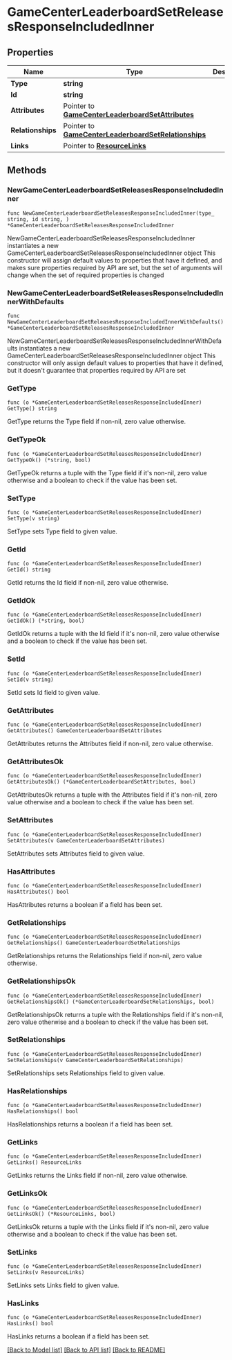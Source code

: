 # GameCenterLeaderboardSetReleasesResponseIncludedInner

## Properties

Name | Type | Description | Notes
------------ | ------------- | ------------- | -------------
**Type** | **string** |  | 
**Id** | **string** |  | 
**Attributes** | Pointer to [**GameCenterLeaderboardSetAttributes**](GameCenterLeaderboardSetAttributes.md) |  | [optional] 
**Relationships** | Pointer to [**GameCenterLeaderboardSetRelationships**](GameCenterLeaderboardSetRelationships.md) |  | [optional] 
**Links** | Pointer to [**ResourceLinks**](ResourceLinks.md) |  | [optional] 

## Methods

### NewGameCenterLeaderboardSetReleasesResponseIncludedInner

`func NewGameCenterLeaderboardSetReleasesResponseIncludedInner(type_ string, id string, ) *GameCenterLeaderboardSetReleasesResponseIncludedInner`

NewGameCenterLeaderboardSetReleasesResponseIncludedInner instantiates a new GameCenterLeaderboardSetReleasesResponseIncludedInner object
This constructor will assign default values to properties that have it defined,
and makes sure properties required by API are set, but the set of arguments
will change when the set of required properties is changed

### NewGameCenterLeaderboardSetReleasesResponseIncludedInnerWithDefaults

`func NewGameCenterLeaderboardSetReleasesResponseIncludedInnerWithDefaults() *GameCenterLeaderboardSetReleasesResponseIncludedInner`

NewGameCenterLeaderboardSetReleasesResponseIncludedInnerWithDefaults instantiates a new GameCenterLeaderboardSetReleasesResponseIncludedInner object
This constructor will only assign default values to properties that have it defined,
but it doesn't guarantee that properties required by API are set

### GetType

`func (o *GameCenterLeaderboardSetReleasesResponseIncludedInner) GetType() string`

GetType returns the Type field if non-nil, zero value otherwise.

### GetTypeOk

`func (o *GameCenterLeaderboardSetReleasesResponseIncludedInner) GetTypeOk() (*string, bool)`

GetTypeOk returns a tuple with the Type field if it's non-nil, zero value otherwise
and a boolean to check if the value has been set.

### SetType

`func (o *GameCenterLeaderboardSetReleasesResponseIncludedInner) SetType(v string)`

SetType sets Type field to given value.


### GetId

`func (o *GameCenterLeaderboardSetReleasesResponseIncludedInner) GetId() string`

GetId returns the Id field if non-nil, zero value otherwise.

### GetIdOk

`func (o *GameCenterLeaderboardSetReleasesResponseIncludedInner) GetIdOk() (*string, bool)`

GetIdOk returns a tuple with the Id field if it's non-nil, zero value otherwise
and a boolean to check if the value has been set.

### SetId

`func (o *GameCenterLeaderboardSetReleasesResponseIncludedInner) SetId(v string)`

SetId sets Id field to given value.


### GetAttributes

`func (o *GameCenterLeaderboardSetReleasesResponseIncludedInner) GetAttributes() GameCenterLeaderboardSetAttributes`

GetAttributes returns the Attributes field if non-nil, zero value otherwise.

### GetAttributesOk

`func (o *GameCenterLeaderboardSetReleasesResponseIncludedInner) GetAttributesOk() (*GameCenterLeaderboardSetAttributes, bool)`

GetAttributesOk returns a tuple with the Attributes field if it's non-nil, zero value otherwise
and a boolean to check if the value has been set.

### SetAttributes

`func (o *GameCenterLeaderboardSetReleasesResponseIncludedInner) SetAttributes(v GameCenterLeaderboardSetAttributes)`

SetAttributes sets Attributes field to given value.

### HasAttributes

`func (o *GameCenterLeaderboardSetReleasesResponseIncludedInner) HasAttributes() bool`

HasAttributes returns a boolean if a field has been set.

### GetRelationships

`func (o *GameCenterLeaderboardSetReleasesResponseIncludedInner) GetRelationships() GameCenterLeaderboardSetRelationships`

GetRelationships returns the Relationships field if non-nil, zero value otherwise.

### GetRelationshipsOk

`func (o *GameCenterLeaderboardSetReleasesResponseIncludedInner) GetRelationshipsOk() (*GameCenterLeaderboardSetRelationships, bool)`

GetRelationshipsOk returns a tuple with the Relationships field if it's non-nil, zero value otherwise
and a boolean to check if the value has been set.

### SetRelationships

`func (o *GameCenterLeaderboardSetReleasesResponseIncludedInner) SetRelationships(v GameCenterLeaderboardSetRelationships)`

SetRelationships sets Relationships field to given value.

### HasRelationships

`func (o *GameCenterLeaderboardSetReleasesResponseIncludedInner) HasRelationships() bool`

HasRelationships returns a boolean if a field has been set.

### GetLinks

`func (o *GameCenterLeaderboardSetReleasesResponseIncludedInner) GetLinks() ResourceLinks`

GetLinks returns the Links field if non-nil, zero value otherwise.

### GetLinksOk

`func (o *GameCenterLeaderboardSetReleasesResponseIncludedInner) GetLinksOk() (*ResourceLinks, bool)`

GetLinksOk returns a tuple with the Links field if it's non-nil, zero value otherwise
and a boolean to check if the value has been set.

### SetLinks

`func (o *GameCenterLeaderboardSetReleasesResponseIncludedInner) SetLinks(v ResourceLinks)`

SetLinks sets Links field to given value.

### HasLinks

`func (o *GameCenterLeaderboardSetReleasesResponseIncludedInner) HasLinks() bool`

HasLinks returns a boolean if a field has been set.


[[Back to Model list]](../README.md#documentation-for-models) [[Back to API list]](../README.md#documentation-for-api-endpoints) [[Back to README]](../README.md)


